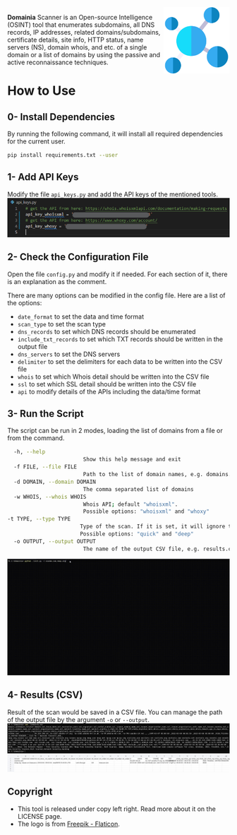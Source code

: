 <img src="img/logo.png" width="150px" align="right">

**Domainia** Scanner is an Open-source Intelligence (OSINT) tool that enumerates subdomains, all DNS records, IP addresses, related domains/subdomains, certificate details, site info, HTTP status, name servers (NS), domain whois, and etc. of a single domain or a list of domains by using the passive and active reconnaissance techniques.

# How to Use

## 0- Install Dependencies
By running the following command, it will install all required dependencies for the current user.
```Bash
pip install requirements.txt --user
```

## 1- Add API Keys
Modify the file `api_keys.py` and add the API keys of the mentioned tools.
![Define APIs](img/api.png)

## 2- Check the Configuration File
Open the file `config.py` and modify it if needed. For each section of it, there is an explanation as the comment.

There are many options can be modified in the config file. Here are a list of the options:
- `date_format` to set the data and time format
- `scan_type` to set the scan type
- `dns_records` to set which DNS records should be enumerated
- `include_txt_records` to set which TXT records should be written in the output file
- `dns_servers` to set the DNS servers
- `delimiter` to set the delimiters for each data to be written into the CSV file
- `whois` to set which Whois detail should be written into the CSV file
- `ssl` to set which SSL detail should be written into the CSV file
- `api` to modify details of the APIs including the data/time format

## 3- Run the Script
The script can be run in 2 modes, loading the list of domains from a file or from the command.
```bash
  -h, --help
                        Show this help message and exit
  -f FILE, --file FILE  
                        Path to the list of domain names, e.g. domains.txt
  -d DOMAIN, --domain DOMAIN
                        The comma separated list of domains
  -w WHOIS, --whois WHOIS
                        Whois API; default "whoisxml".
                        Possible options: "whoisxml" and "whoxy"
-t TYPE, --type TYPE  
                       Type of the scan. If it is set, it will ignore the config file value for the scan type.
                       Possible options: "quick" and "deep"
  -o OUTPUT, --output OUTPUT
                        The name of the output CSV file, e.g. results.csv
```
![Run Domainia Scanner](img/scan.gif)

## 4- Results (CSV)
Result of the scan would be saved in a CSV file. You can manage the path of the output file by the argument `-o` or `--output`.
![Results in CSV](img/result.png)
![Results in CSV](img/result2.png)

## Copyright
- This tool is released under copy left right. Read more about it on the LICENSE page.
- The logo is from [Freepik - Flaticon](https://www.flaticon.com/free-icons/connector).
